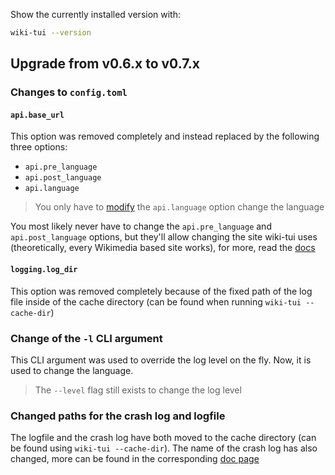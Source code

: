 Show the currently installed version with:
```sh
wiki-tui --version
```

## Upgrade from v0.6.x to v0.7.x

### Changes to `config.toml`

#### `api.base_url`

This option was removed completely and instead replaced by the following three options:

* `api.pre_language`
* `api.post_language`
* `api.language`

> You only have to [modify](../configuration/api.md#changing-the-language) the `api.language` option
> change the language

You most likely never have to change the `api.pre_language` and `api.post_language` options, but
they'll allow changing the site wiki-tui uses (theoretically, every Wikimedia based site works), for
more, read the [docs](../configuration/api.md#changing-the-site)

#### `logging.log_dir`

This option was removed completely because of the fixed path of the log file inside of the cache directory
(can be found when running `wiki-tui --cache-dir`)

### Change of the `-l` CLI argument

This CLI argument was used to override the log level on the fly. Now, it is used to change the language.

> The `--level` flag still exists to change the log level

### Changed paths for the crash log and logfile

The logfile and the crash log have both moved to the cache directory (can be found using `wiki-tui --cache-dir`).
The name of the crash log has also changed, more can be found in the corresponding [doc page](../getting-started/crash.md)
